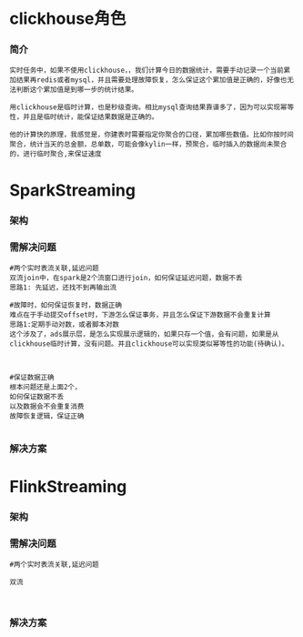 # clickhouse角色

### 简介

```mysql
实时任务中，如果不使用clickhouse，，我们计算今日的数据统计，需要手动记录一个当前累加结果再redis或者mysql，并且需要处理故障恢复，怎么保证这个累加值是正确的，好像也无法判断这个累加值是到哪一步的统计结果。

用clickhouse是临时计算，也是秒级查询。相比mysql查询结果靠谱多了，因为可以实现幂等性，并且是临时统计，能保证结果数据是正确的。

他的计算快的原理，我感觉是，你建表时需要指定你聚合的口径，累加哪些数值。比如你按时间聚合，统计当天的总金额，总单数，可能会像kylin一样，预聚合，临时插入的数据尚未聚合的，进行临时聚合,来保证速度
```



# SparkStreaming

### 架构

### 需解决问题

```mysql
#两个实时表流关联,延迟问题
双流join中，在spark是2个流窗口进行join，如何保证延迟问题，数据不丢
思路1: 先延迟，还找不到再输出流

#故障时，如何保证恢复时，数据正确
难点在于手动提交offset时，下游怎么保证事务，并且怎么保证下游数据不会重复计算
思路1:定期手动对数，或者脚本对数
这个涉及了，ads展示层，是怎么实现展示逻辑的，如果只存一个值，会有问题，如果是从clickhouse临时计算，没有问题。并且clickhouse可以实现类似幂等性的功能(待确认)。



#保证数据正确
根本问题还是上面2个，
如何保证数据不丢
以及数据会不会重复消费
故障恢复逻辑，保证正确


```



### 解决方案







# FlinkStreaming

### 架构

### 需解决问题

```mysql
#两个实时表流关联,延迟问题

双流



```



### 解决方案
